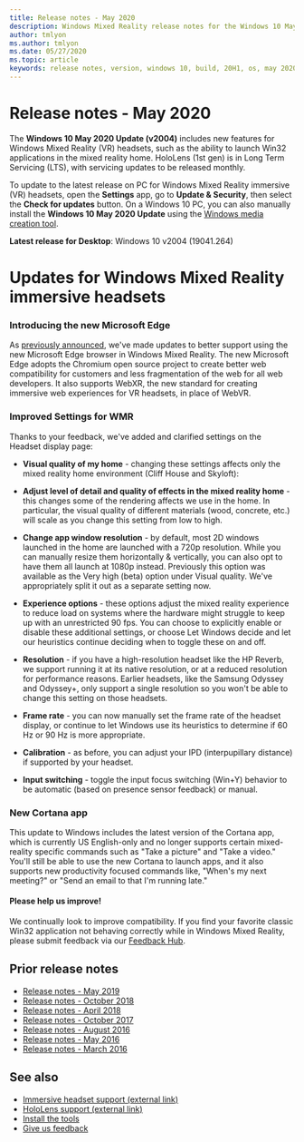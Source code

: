 ```yaml
---
title: Release notes - May 2020
description: Windows Mixed Reality release notes for the Windows 10 May 2020 Update (also known as 2004).
author: tmlyon
ms.author: tmlyon
ms.date: 05/27/2020
ms.topic: article
keywords: release notes, version, windows 10, build, 20H1, os, may 2020, 2004
---
```




# Release notes - May 2020

The **Windows 10 May 2020 Update (v2004)** includes new features for Windows Mixed Reality (VR) headsets, such as the ability to launch Win32 applications in the mixed reality home. HoloLens (1st gen) is in Long Term Servicing (LTS), with servicing updates to be released monthly.

To update to the latest release on PC for Windows Mixed Reality immersive (VR) headsets, open the **Settings** app, go to **Update & Security**, then select the **Check for updates** button. On a Windows 10 PC, you can also manually install the **Windows 10 May 2020 Update** using the [Windows media creation tool](https://www.microsoft.com/software-download/windows10).

**Latest release for Desktop**: Windows 10 v2004 (19041.264)

# Updates for Windows Mixed Reality immersive headsets

### Introducing the new Microsoft Edge
As [previously announced](https://docs.microsoft.com/en-us/windows/mixed-reality/new-microsoft-edge), we've made updates to better support using the new Microsoft Edge browser in Windows Mixed Reality. The new Microsoft Edge adopts the Chromium open source project to create better web compatibility for customers and less fragmentation of the web for all web developers. It also supports WebXR, the new standard for creating immersive web experiences for VR headsets, in place of WebVR.

### Improved Settings for WMR
Thanks to your feedback, we've added and clarified settings on the Headset display page:

* **Visual quality of my home** - changing these settings affects only the mixed reality home environment (Cliff House and Skyloft):

* **Adjust level of detail and quality of effects in the mixed reality home** - this changes some of the rendering affects we use in the home. In particular, the visual quality of different materials (wood, concrete, etc.) will scale as you change this setting from low to high.

* **Change app window resolution** - by default, most 2D windows launched in the home are launched with a 720p resolution. While you can manually resize them horizontally & vertically, you can also opt to have them all launch at 1080p instead. Previously this option was available as the Very high (beta) option under Visual quality. We've appropriately split it out as a separate setting now.

* **Experience options** - these options adjust the mixed reality experience to reduce load on systems where the hardware might struggle to keep up with an unrestricted 90 fps. You can choose to explicitly enable or disable these additional settings, or choose Let Windows decide and let our heuristics continue deciding when to toggle these on and off.

* **Resolution** - if you have a high-resolution headset like the HP Reverb, we support running it at its native resolution, or at a reduced resolution for performance reasons. Earlier headsets, like the Samsung Odyssey and Odyssey+, only support a single resolution so you won't be able to change this setting on those headsets.

* **Frame rate** - you can now manually set the frame rate of the headset display, or continue to let Windows use its heuristics to determine if 60 Hz or 90 Hz is more appropriate.

* **Calibration** - as before, you can adjust your IPD (interpupillary distance) if supported by your headset.

* **Input switching** - toggle the input focus switching (Win+Y) behavior to be automatic (based on presence sensor feedback) or manual.

### New Cortana app
This update to Windows includes the latest version of the Cortana app, which is currently US English-only and no longer supports certain mixed-reality specific commands such as "Take a picture" and "Take a video." You'll still be able to use the new Cortana to launch apps, and it also supports new productivity focused commands like, "When's my next meeting?" or "Send an email to <name> that I'm running late."

#### Please help us improve!
We continually look to improve compatibility.  If you find your favorite classic Win32 application not behaving correctly while in Windows Mixed Reality, please submit feedback via our [Feedback Hub](https://support.microsoft.com//help/4021566/windows-10-send-feedback-to-microsoft-with-feedback-hub).

## Prior release notes

* [Release notes - May 2019](release-notes-may-2019.md)
* [Release notes - October 2018](release-notes-october-2018.md)
* [Release notes - April 2018](release-notes-april-2018.md)
* [Release notes - October 2017](release-notes-october-2017.md)
* [Release notes - August 2016](release-notes-august-2016.md)
* [Release notes - May 2016](release-notes-may-2016.md)
* [Release notes - March 2016](release-notes-march-2016.md)

## See also
* [Immersive headset support (external link)](https://docs.microsoft.com/windows/mixed-reality/enthusiast-guide/troubleshooting-windows-mixed-reality)
* [HoloLens support (external link)](https://support.microsoft.com/products/hololens)
* [Install the tools](install-the-tools.md)
* [Give us feedback](give-us-feedback.md)
